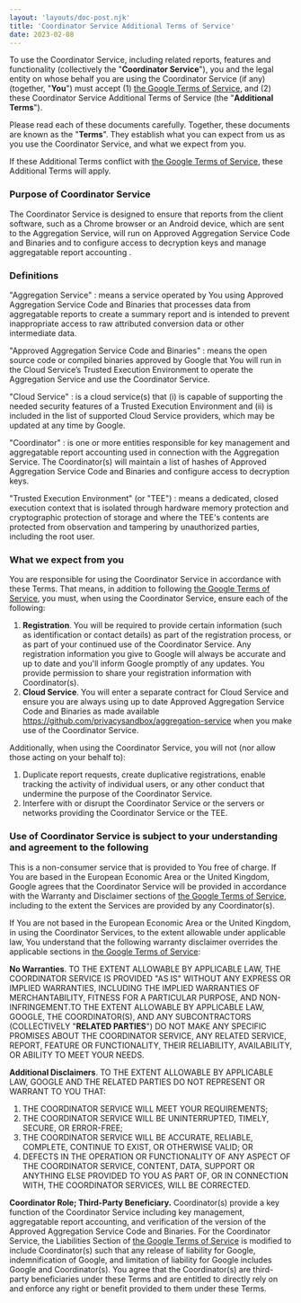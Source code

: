 ```yaml
---
layout: 'layouts/doc-post.njk'
title: 'Coordinator Service Additional Terms of Service'
date: 2023-02-08
---
```


To use the Coordinator Service, including related reports, features and
functionality (collectively the "**Coordinator Service**"), you and the legal
entity on whose behalf you are using the Coordinator Service (if any) (together,
"**You**") must accept (1) [the Google Terms of
Service](https://policies.google.com/terms), and (2) these Coordinator Service
Additional Terms of Service (the "**Additional Terms**").

Please read each of these documents carefully. Together, these documents are
known as the "**Terms**". They establish what you can expect from us as you use
the Coordinator Service, and what we expect from you.

If these Additional Terms conflict with [the Google Terms of
Service](https://policies.google.com/terms), these Additional Terms will apply. 

### Purpose of Coordinator Service

The Coordinator Service is designed to ensure that reports from the client
software, such as a Chrome browser or an Android device, which are sent to the
Aggregation Service, will run on Approved Aggregation Service Code and Binaries
and to configure access to decryption keys and manage aggregatable report
accounting .

### Definitions

"Aggregation Service"
: means a service operated by You using Approved Aggregation Service Code and
Binaries that processes data from aggregatable reports to create a summary
report and is intended to prevent inappropriate access to raw attributed
conversion data or other intermediate data.

"Approved Aggregation Service Code and Binaries"
: means the open source code or compiled binaries approved by Google that You
will run in the Cloud Service’s Trusted Execution Environment to operate the
Aggregation Service and use the Coordinator Service.

"Cloud Service"
: is a cloud service(s) that (i) is capable of supporting the needed security
features of a Trusted Execution Environment and (ii) is included in the list of
supported Cloud Service providers, which may be updated at any time by Google.

"Coordinator"
: is one or more entities responsible for key management and aggregatable report
accounting used in connection with the Aggregation Service. The Coordinator(s)
will maintain a list of hashes of Approved Aggregation Service Code and Binaries
and configure access to decryption keys.

"Trusted Execution Environment" (or "TEE")
: means a dedicated, closed execution context that is isolated through hardware
memory protection and cryptographic protection of storage and where the TEE's
contents are protected from observation and tampering by unauthorized parties,
including the root user.

### What we expect from you

You are responsible for using the Coordinator Service in accordance with these
Terms. That means, in addition to following [the Google Terms of
Service](https://policies.google.com/terms), you must, when using the
Coordinator Service, ensure each of the following:

1. **Registration**. You will be required to provide certain information (such
   as identification or contact details) as part of the registration process, or
   as part of your continued use of the Coordinator Service. Any registration
   information you give to Google will always be accurate and up to date and
   you'll inform Google promptly of any updates. You provide permission to share
   your registration information with Coordinator(s).
2. **Cloud Service**. You will enter a separate contract for Cloud Service and
   ensure you are always using up to date Approved Aggregation Service Code and
   Binaries as made available
   https://github.com/privacysandbox/aggregation-service when you make use of
   the Coordinator Service.

Additionally, when using the Coordinator Service, you will not (nor allow those
acting on your behalf to):

1. Duplicate report requests, create duplicative registrations, enable tracking
   the activity of individual users, or any other conduct that undermine the
   purpose of the Coordinator Service.
2. Interfere with or disrupt the Coordinator Service or the servers or networks
   providing the Coordinator Service or the TEE.

### Use of Coordinator Service is subject to your understanding and agreement to the following

This is a non-consumer service that is provided to You free of charge. If You
are based in the  European Economic Area or the United Kingdom, Google agrees
that the Coordinator Service will be provided in accordance with the Warranty
and Disclaimer sections of [the Google Terms of
Service](https://policies.google.com/terms), including to the extent the
Services are provided by any Coordinator(s). 

 If You are not based in the European Economic Area or the United Kingdom, in
 using the Coordinator Services, to the extent allowable under applicable law,
 You understand that the following warranty disclaimer overrides the applicable
 sections in [the Google Terms of Service](https://policies.google.com/terms):

**No Warranties**. TO THE EXTENT ALLOWABLE BY APPLICABLE LAW, THE COORDINATOR
SERVICE IS PROVIDED "AS IS" WITHOUT ANY EXPRESS OR IMPLIED WARRANTIES, INCLUDING
THE IMPLIED WARRANTIES OF MERCHANTABILITY, FITNESS FOR A PARTICULAR PURPOSE, AND
NON-INFRINGEMENT.TO THE EXTENT ALLOWABLE BY APPLICABLE LAW, GOOGLE, THE
COORDINATOR(S), AND ANY SUBCONTRACTORS (COLLECTIVELY "**RELATED PARTIES**") DO
NOT MAKE ANY SPECIFIC PROMISES ABOUT THE COORDINATOR SERVICE, ANY RELATED
SERVICE, REPORT, FEATURE OR FUNCTIONALITY, THEIR RELIABILITY, AVAILABILITY, OR
ABILITY TO MEET YOUR NEEDS. 

**Additional Disclaimers**. TO THE EXTENT ALLOWABLE BY APPLICABLE LAW, GOOGLE
AND THE RELATED PARTIES DO NOT REPRESENT OR WARRANT TO YOU THAT:

1. THE COORDINATOR SERVICE WILL MEET YOUR REQUIREMENTS;
2. THE COORDINATOR SERVICE WILL BE UNINTERRUPTED, TIMELY, SECURE, OR ERROR-FREE;
3. THE COORDINATOR SERVICE WILL BE ACCURATE, RELIABLE, COMPLETE, CONTINUE TO
   EXIST, OR OTHERWISE VALID; OR
4. DEFECTS IN THE OPERATION OR FUNCTIONALITY OF ANY ASPECT OF THE COORDINATOR
   SERVICE, CONTENT, DATA, SUPPORT OR ANYTHING ELSE PROVIDED TO YOU AS PART OF,
   OR IN CONNECTION WITH, THE COORDINATOR SERVICES, WILL BE CORRECTED.  

**Coordinator Role; Third-Party Beneficiary.** Coordinator(s) provide a key
function of the Coordinator Service including key management, aggregatable
report accounting, and verification of the version of the Approved Aggregation
Service Code and Binaries. For the Coordinator Service, the Liabilities Section
of [the Google Terms of Service](https://policies.google.com/terms) is modified
to include Coordinator(s) such that any release of liability for Google,
indemnification of Google, and limitation of liability for Google includes
Google and Coordinator(s). You agree that the Coordinator(s) are third-party
beneficiaries under these Terms and are entitled to directly rely on and enforce
any right or benefit provided to them under these Terms.
